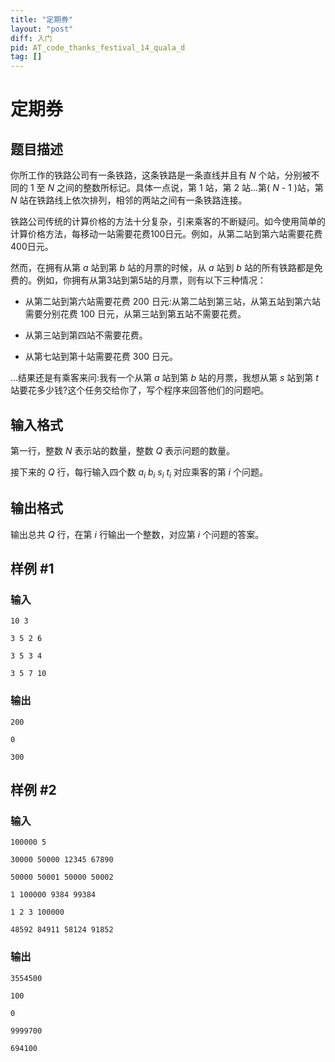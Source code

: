 ```yaml
---
title: "定期券"
layout: "post"
diff: 入门
pid: AT_code_thanks_festival_14_quala_d
tag: []
---
```


# 定期券

## 题目描述

你所工作的铁路公司有一条铁路，这条铁路是一条直线并且有 $N$ 个站，分别被不同的 $1$ 至 $N$ 之间的整数所标记。具体一点说，第 $1$ 站，第 $2$ 站...第( $N$ - $1$ )站，第 $N$ 站在铁路线上依次排列，相邻的两站之间有一条铁路连接。

铁路公司传统的计算价格的方法十分复杂，引来乘客的不断疑问。如今使用简单的计算价格方法，每移动一站需要花费100日元。例如，从第二站到第六站需要花费400日元。

然而，在拥有从第 $a$ 站到第 $b$ 站的月票的时候，从 $a$ 站到 $b$ 站的所有铁路都是免费的。例如，你拥有从第3站到第5站的月票，则有以下三种情况：

- 从第二站到第六站需要花费 $200$ 日元:从第二站到第三站，从第五站到第六站需要分别花费 $100$ 日元，从第三站到第五站不需要花费。
- 从第三站到第四站不需要花费。
- 从第七站到第十站需要花费 $300$ 日元。

...结果还是有乘客来问:我有一个从第 $a$ 站到第 $b$ 站的月票，我想从第 $s$ 站到第 $t$ 站要花多少钱?这个任务交给你了，写个程序来回答他们的问题吧。

## 输入格式

第一行，整数 $N$ 表示站的数量，整数 $Q$ 表示问题的数量。

接下来的 $Q$ 行，每行输入四个数 $a_i$ $b_i$ $s_i$ $t_i$ 对应乘客的第 $i$ 个问题。

## 输出格式

输出总共 $Q$ 行，在第 $i$ 行输出一个整数，对应第 $i$ 个问题的答案。

## 样例 #1

### 输入

```
10 3
3 5 2 6
3 5 3 4
3 5 7 10
```

### 输出

```
200
0
300
```

## 样例 #2

### 输入

```
100000 5
30000 50000 12345 67890
50000 50001 50000 50002
1 100000 9384 99384
1 2 3 100000
48592 84911 58124 91852
```

### 输出

```
3554500
100
0
9999700
694100
```

